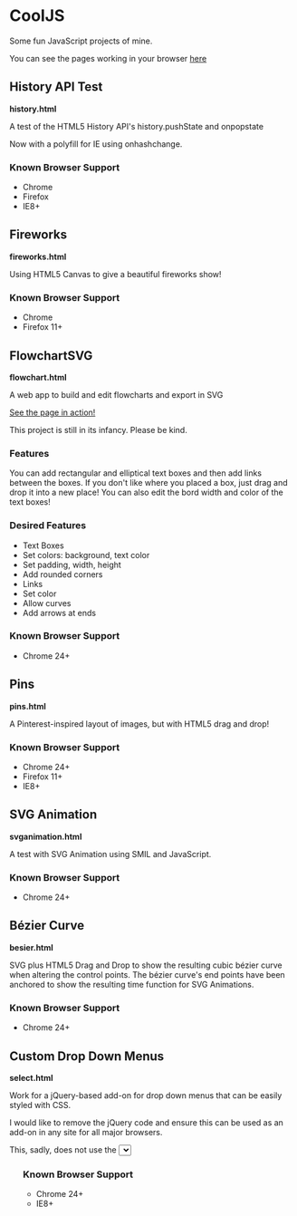 CoolJS
======

Some fun JavaScript projects of mine.

You can see the pages working in your browser [here](http://yodasws.github.io/CoolJS/)

## History API Test

**history.html**

A test of the HTML5 History API's history.pushState and onpopstate

Now with a polyfill for IE using onhashchange.

### Known Browser Support
* Chrome
* Firefox
* IE8+

## Fireworks

**fireworks.html**

Using HTML5 Canvas to give a beautiful fireworks show!

### Known Browser Support
* Chrome
* Firefox 11+

## FlowchartSVG

**flowchart.html**

A web app to build and edit flowcharts and export in SVG

[See the page in action!](http://yodasws.github.io/CoolJS/flowchart.html)

This project is still in its infancy. Please be kind.

### Features

You can add rectangular and elliptical text boxes and then add links between the boxes.
If you don't like where you placed a box, just drag and drop it into a new place!
You can also edit the bord width and color of the text boxes!

### Desired Features

* Text Boxes
 * Set colors: background, text color
 * Set padding, width, height
 * Add rounded corners
* Links
 * Set color
 * Allow curves
 * Add arrows at ends

### Known Browser Support
* Chrome 24+

## Pins

**pins.html**

A Pinterest-inspired layout of images, but with HTML5 drag and drop!

### Known Browser Support
* Chrome 24+
* Firefox 11+
* IE8+

## SVG Animation

**svganimation.html**

A test with SVG Animation using SMIL and JavaScript.

### Known Browser Support
* Chrome 24+

## Bézier Curve

**besier.html**

SVG plus HTML5 Drag and Drop to show the resulting cubic bézier curve when altering the control points.
The bézier curve's end points have been anchored to show the resulting time function for SVG Animations.

### Known Browser Support
* Chrome 24+

## Custom Drop Down Menus

**select.html**

Work for a jQuery-based add-on for drop down menus that can be easily styled with CSS.

I would like to remove the jQuery code and ensure this can be used as an add-on in any site for all major browsers.

This, sadly, does not use the <select> HTML markup, but instead <input type="text" list="..."/> and either JSON or <ul>

### Known Browser Support
* Chrome 24+
* IE8+
